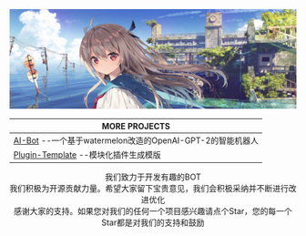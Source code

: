 <div align="center">
  
  ![FloatTech](https://github.com/FloatTech/.github/blob/main/logo/logo.jpg)

  |MORE PROJECTS
  |--------
  |[AI-Bot](https://github.com/FloatTech/AI-Bot) --一个基于watermelon改造的OpenAI-GPT-2的智能机器人 
  |[Plugin-Template](https://github.com/FloatTech/Plugin-Template) --模块化插件生成模版
  
  我们致力于开发有趣的BOT</br>
  我们积极为开源贡献力量。希望大家留下宝贵意见，我们会积极采纳并不断进行改进优化</br>
  感谢大家的支持。如果您对我们的任何一个项目感兴趣请点个Star，您的每一个Star都是对我们的支持和鼓励

</div>
